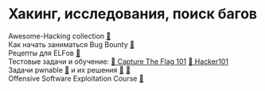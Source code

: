 # Хакинг, исследования, поиск багов

Awesome-Hacking collection [&#128279;](https://github.com/Hack-with-Github/Awesome-Hacking)<br>
Как начать заниматься Bug Bounty [&#128279;](https://habr.com/ru/company/otus/blog/480822/) <br>
Рецепты для ELFов [&#128279;]( https://habr.com/ru/company/inforion/blog/460247/  ) <br>
Тестовые задачи и обучение: [&#128279; Capture The Flag 101](https://ctf101.org/)  [&#128279; Hacker101](https://www.hacker101.com/) <br>
Задачи pwnable [&#128279;](https://pwnable.kr/play.php) и их решения [&#128279;](https://github.com/DoubleLabyrinth/pwnable.kr) [&#128279;](https://github.com/DoubleLabyrinth/pwnable.tw)<br>
Offensive Software Exploitation Course [&#128279;](https://github.com/ashemery/exploitation-course/tree/master/course/2021)<br>

